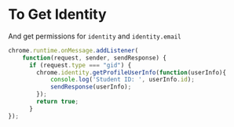 # To Get Identity

And get permissions for `identity` and `identity.email`

```javascript
chrome.runtime.onMessage.addListener(
    function(request, sender, sendResponse) {
      if (request.type === "gid") {
        chrome.identity.getProfileUserInfo(function(userInfo){
            console.log('Student ID: ', userInfo.id);
            sendResponse(userInfo);
        });
        return true;
      }
});
```

